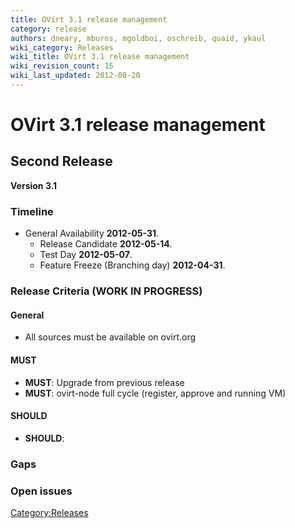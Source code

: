 ```yaml
---
title: OVirt 3.1 release management
category: release
authors: dneary, mburns, mgoldboi, oschreib, quaid, ykaul
wiki_category: Releases
wiki_title: OVirt 3.1 release management
wiki_revision_count: 15
wiki_last_updated: 2012-08-20
---
```


# OVirt 3.1 release management

## Second Release

**Version 3.1**

### Timeline

*   General Availability **2012-05-31**.
    -   Release Candidate **2012-05-14**.
    -   Test Day **2012-05-07**.
    -   Feature Freeze (Branching day) **2012-04-31**.

### Release Criteria (WORK IN PROGRESS)

#### General

*   All sources must be available on ovirt.org

#### MUST

*   **MUST**: Upgrade from previous release
*   **MUST**: ovirt-node full cycle (register, approve and running VM)

#### SHOULD

*   **SHOULD**:

### Gaps

### Open issues

<Category:Releases>
